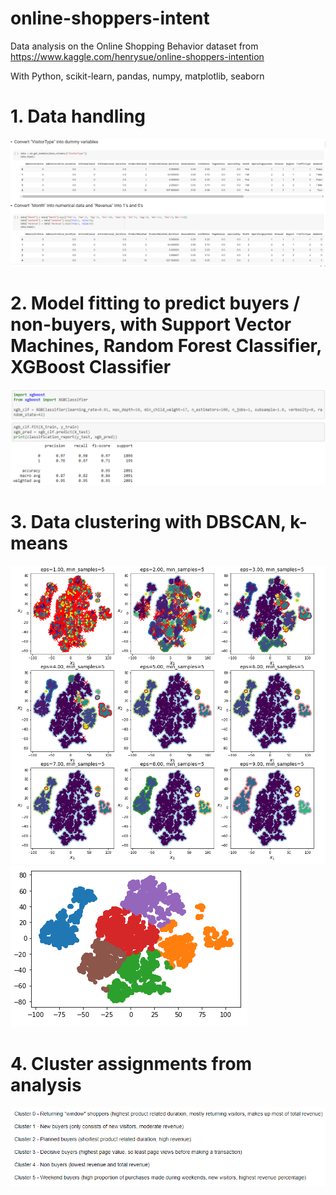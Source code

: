 # online-shoppers-intent

Data analysis on the Online Shopping Behavior dataset from https://www.kaggle.com/henrysue/online-shoppers-intention

With Python, scikit-learn, pandas, numpy, matplotlib, seaborn

# 1. Data handling
![datahandling](images/data_handling.png)

# 2. Model fitting to predict buyers / non-buyers, with Support Vector Machines, Random Forest Classifier, XGBoost Classifier
![xgboost](images/xgb_classifier_results.png)

# 3. Data clustering with DBSCAN, k-means
![dbscan](images/dbscan_gridsearch.png)
![kmeans](images/kmeans_clustering.png)

# 4. Cluster assignments from analysis
![clusters](images/cluster_assignment.png)

